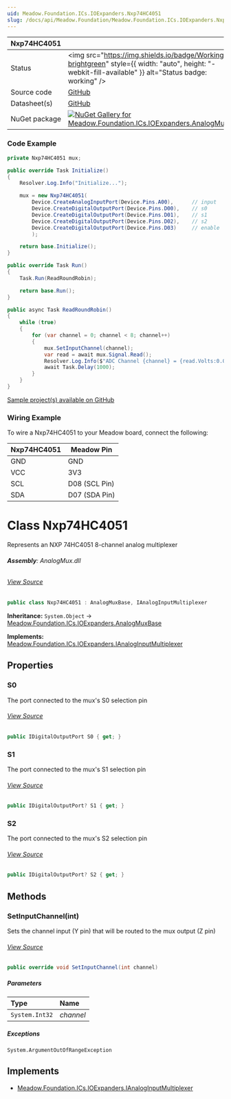 ```yaml
---
uid: Meadow.Foundation.ICs.IOExpanders.Nxp74HC4051
slug: /docs/api/Meadow.Foundation/Meadow.Foundation.ICs.IOExpanders.Nxp74HC4051
---
```


| Nxp74HC4051 | |
|--------|--------|
| Status | <img src="https://img.shields.io/badge/Working-brightgreen" style={{ width: "auto", height: "-webkit-fill-available" }} alt="Status badge: working" /> |
| Source code | [GitHub](https://github.com/WildernessLabs/Meadow.Foundation/tree/main/Source/Meadow.Foundation.Peripherals/ICs.IOExpanders.AnalogMux) |
| Datasheet(s) | [GitHub](https://github.com/WildernessLabs/Meadow.Foundation/tree/main/Source/Meadow.Foundation.Peripherals/ICs.IOExpanders.AnalogMux/Datasheet) |
| NuGet package | <a href="https://www.nuget.org/packages/Meadow.Foundation.ICs.IOExpanders.AnalogMux/" target="_blank"><img src="https://img.shields.io/nuget/v/Meadow.Foundation.ICs.IOExpanders.AnalogMux.svg?label=Meadow.Foundation.ICs.IOExpanders.AnalogMux" alt="NuGet Gallery for Meadow.Foundation.ICs.IOExpanders.AnalogMux" /></a> |

### Code Example

```csharp
private Nxp74HC4051 mux;

public override Task Initialize()
{
    Resolver.Log.Info("Initialize...");

    mux = new Nxp74HC4051(
        Device.CreateAnalogInputPort(Device.Pins.A00),      // input
        Device.CreateDigitalOutputPort(Device.Pins.D00),    // s0
        Device.CreateDigitalOutputPort(Device.Pins.D01),    // s1
        Device.CreateDigitalOutputPort(Device.Pins.D02),    // s2
        Device.CreateDigitalOutputPort(Device.Pins.D03)     // enable
        );

    return base.Initialize();
}

public override Task Run()
{
    Task.Run(ReadRoundRobin);

    return base.Run();
}

public async Task ReadRoundRobin()
{
    while (true)
    {
        for (var channel = 0; channel < 8; channel++)
        {
            mux.SetInputChannel(channel);
            var read = await mux.Signal.Read();
            Resolver.Log.Info($"ADC Channel {channel} = {read.Volts:0.0}V");
            await Task.Delay(1000);
        }
    }
}

```

[Sample project(s) available on GitHub](https://github.com/WildernessLabs/Meadow.Foundation/tree/main/Source/Meadow.Foundation.Peripherals/ICs.IOExpanders.AnalogMux/Samples/Nxp74HC4051_Sample)

### Wiring Example

To wire a Nxp74HC4051 to your Meadow board, connect the following:

| Nxp74HC4051  | Meadow Pin    |
|---------|---------------|
| GND     | GND           |
| VCC     | 3V3           |
| SCL     | D08 (SCL Pin) |
| SDA     | D07 (SDA Pin) |

# Class Nxp74HC4051
Represents an NXP 74HC4051 8-channel analog multiplexer

###### **Assembly**: AnalogMux.dll
###### [View Source](https://github.com/WildernessLabs/Meadow.Foundation/blob/main/Source/Meadow.Foundation.Peripherals/ICs.IOExpanders.AnalogMux/Driver/Drivers/Nxp74HC4051.cs#L9)
```csharp title="Declaration"
public class Nxp74HC4051 : AnalogMuxBase, IAnalogInputMultiplexer
```
**Inheritance:** `System.Object` -> [Meadow.Foundation.ICs.IOExpanders.AnalogMuxBase](../AnalogMuxBase)

**Implements:**  
[Meadow.Foundation.ICs.IOExpanders.IAnalogInputMultiplexer](../IAnalogInputMultiplexer)

## Properties
### S0
The port connected to the mux's S0 selection pin
###### [View Source](https://github.com/WildernessLabs/Meadow.Foundation/blob/main/Source/Meadow.Foundation.Peripherals/ICs.IOExpanders.AnalogMux/Driver/Drivers/Nxp74HC4051.cs#L14)
```csharp title="Declaration"
public IDigitalOutputPort S0 { get; }
```
### S1
The port connected to the mux's S1 selection pin
###### [View Source](https://github.com/WildernessLabs/Meadow.Foundation/blob/main/Source/Meadow.Foundation.Peripherals/ICs.IOExpanders.AnalogMux/Driver/Drivers/Nxp74HC4051.cs#L18)
```csharp title="Declaration"
public IDigitalOutputPort? S1 { get; }
```
### S2
The port connected to the mux's S2 selection pin
###### [View Source](https://github.com/WildernessLabs/Meadow.Foundation/blob/main/Source/Meadow.Foundation.Peripherals/ICs.IOExpanders.AnalogMux/Driver/Drivers/Nxp74HC4051.cs#L22)
```csharp title="Declaration"
public IDigitalOutputPort? S2 { get; }
```
## Methods
### SetInputChannel(int)
Sets the channel input (Y pin) that will be routed to the mux output (Z pin)
###### [View Source](https://github.com/WildernessLabs/Meadow.Foundation/blob/main/Source/Meadow.Foundation.Peripherals/ICs.IOExpanders.AnalogMux/Driver/Drivers/Nxp74HC4051.cs#L40)
```csharp title="Declaration"
public override void SetInputChannel(int channel)
```

##### Parameters

| Type | Name |
|:--- |:--- |
| `System.Int32` | *channel* |


##### Exceptions

`System.ArgumentOutOfRangeException`  


## Implements

* [Meadow.Foundation.ICs.IOExpanders.IAnalogInputMultiplexer](../IAnalogInputMultiplexer)
